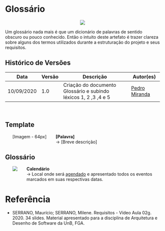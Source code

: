 # **Glossário**

<div style="display: flex; justify-content: center; align-items:center;">
    <img src="https://unbarqdsw.github.io/2020.1_G11_SYA/assets/glossario/glossario.png">
</div>

Um glossário nada mais é que um dicionário de palavras de sentido obscuro ou pouco conhecido. Então o intuito deste artefato é trazer clareza sobre alguns dos termos utilizados durante a estruturação do projeto e seus requisitos.

## Histórico de Versões

<table>
    <thead>
        <th>Data</th>
        <th>Versão</th>
        <th>Descrição</th>
        <th>Autor(es)</th>
    </thead>
    <tbody>
        <td>10/09/2020</td>
        <td>1.0</td>
        <td>Criação do documento Glossário e subindo léxicos 1, 2 ,3 ,4 e 5</td>
        <td>
            <a href="https://github.com/pedroMiranda7410">Pedro Miranda</a>
        </td>
    </tbody>
</table>
<br>

## Template

<ul style="display: flex;flex-direction: row; list-style-type: none;">
    <li>
        [Imagem - 64px]
    </li>
    <li style="margin-left: 30px">
        <b>[Palavra]</b><br>
        -> [Breve descrição]
    </li>
</ul>

## Glossário

<ul style="display: flex;flex-direction: row; list-style-type: none;">
    <li>
        <img src="https://unbarqdsw.github.io/2020.1_G11_SYA/assets/glossario/calendario.png">
    </li>
    <li style="margin-left: 30px">
        <b>Calendário</b><br>
        -> Local onde será <a href="https://unbarqdsw.github.io/2020.1_G11_SYA/#/lexico/lexico?id=agendar">agendado</a> e apresentado todos os eventos marcados em suas respectivas datas.
    </li>
</ul>


# Referência
- SERRANO, Maurício; SERRANO, Milene. Requisitos - Vídeo Aula 02g. 2020. 34 slides. Material apresentado para a disciplina de Arquitetura e Desenho de Software da UnB, FGA.